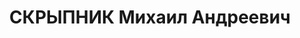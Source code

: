 ---
title: СКРЫПНИК Михаил Андреевич
description: "капитан, ком. роты 3 полка связи ХВО. \n  ВКВС - 08.01.1938, ВМН. Расстрелян\
  \ 09.01.1938, Харьков"
---